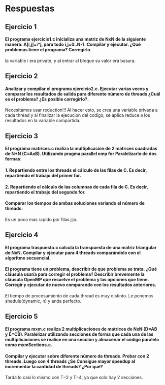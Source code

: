# Respuestas

## Ejercicio 1

#### El programa ejercicio1.c inicializa una matriz de NxN de la siguiente manera: A[i,j]=i\*j, para todo i,j=0..N-1. Compilar y ejecutar. ¿Qué problemas tiene el programa? Corregirlo.

la variable i era private, y al entrar al bloque su valor era basura.

## Ejercicio 2

#### Analizar y compilar el programa ejercicio2.c. Ejecutar varias veces y comparar los resultados de salida para diferente número de threads ¿Cuál es el problema? ¿Es posible corregirlo?.

Necesitamos usar reduction!!! Al hacer esto, se crea una variable privada a cada thread y al finalizar la ejecucion del codigo, se aplica reduce a los resultados en la variable compartida.

## Ejercicio 3

#### El programa matrices.c realiza la multiplicación de 2 matrices cuadradas de N\*N (C=AxB). Utilizando pragma parallel omp for Paralelizarlo de dos formas:

#### 1. Repartiendo entre los threads el cálculo de las filas de C. Es decir, repartiendo el trabajo del primer for.

#### 2. Repartiendo el cálculo de las columnas de cada fila de C. Es decir, repartiendo el trabajo del segundo for.

#### Comparar los tiempos de ambas soluciones variando el número de threads.

Es un poco mas rapido por filas jijo.

## Ejercicio 4

#### El programa traspuesta.c calcula la transpuesta de una matriz triangular de NxN. Compilar y ejecutar para 4 threads comparándolo con el algoritmo secuencial.

#### El programa tiene un problema, describir de que problema se trata. ¿Qué cláusula usaría para corregir el problema? Describir brevemente la cláusula OpenMP que resuelve el problema y las opciones que tiene. Corregir y ejecutar de nuevo comparando con los resultados anteriores.

El tiempo de procesamiento de cada thread es muy distinto.
Le ponemos shedule(dynamic, n) y anda perfecto.

## Ejercicio 5

#### El programa mxm.c realiza 2 multiplicaciones de matrices de NxN (D=AB y E=CB). Paralelizar utilizando secciones de forma que cada una de las multiplicaciones se realice en una sección y almacenar el código paralelo como mxmSections.c.

#### Compilar y ejecutar sobre diferente número de threads. Probar con 2 threads. Luego con 4 threads ¿Se Consigue mayor speedup al incrementar la cantidad de threads? ¿Por qué?

Tarda lo casi lo mismo con T=2 y T=4, ya que solo hay 2 secciones.
